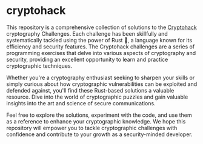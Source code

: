# cryptohack

This repository is a comprehensive collection of solutions to the [Cryptohack](https://cryptohack.org/) cryptography Challenges. Each challenge has been skillfully and systematically tackled using the power of Rust 🦀, a language known for its efficiency and security features. The Cryptohack challenges are a series of programming exercises that delve into various aspects of cryptography and security, providing an excellent opportunity to learn and practice cryptographic techniques.

Whether you're a cryptography enthusiast seeking to sharpen your skills or simply curious about how cryptographic vulnerabilities can be exploited and defended against, you'll find these Rust-based solutions a valuable resource. Dive into the world of cryptographic puzzles and gain valuable insights into the art and science of secure communications.

Feel free to explore the solutions, experiment with the code, and use them as a reference to enhance your cryptographic knowledge. We hope this repository will empower you to tackle cryptographic challenges with confidence and contribute to your growth as a security-minded developer.
